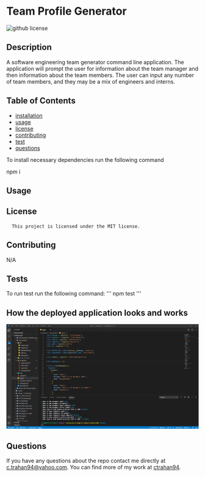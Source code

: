 # Team Profile Generator
  ![github license](https://img.shields.io/badge/license-MIT-blue.svg)

## Description

A software engineering team generator command line application. The application will prompt the user for information about the team manager and then information about the team members. The user can input any number of team members, and they may be a mix of engineers and interns. 

## Table of Contents

* [installation](#installation)
* [usage](#usage)
* [license](#license)
* [contributing](#contributing)
* [test](#tests)
* [questions](#questions)

To install necessary dependencies run the following command

npm i

## Usage



## License
      
      This project is licensed under the MIT license.

## Contributing

N/A

## Tests
To run test run the following command:
'''
npm test
'''

## How the deployed application looks and works
![Deployed application](./assets/images/homework08_team_profile_generator.gif)

## Questions
If you have any questions about the repo contact me directly at c.trahan94@yahoo.com.
You can find more of my work at [ctrahan94](https://github.com/ctrahan94).

